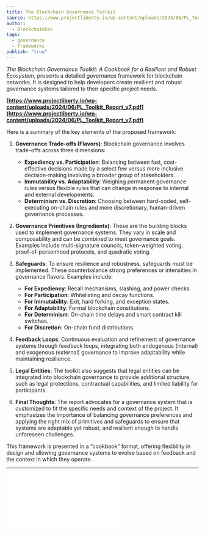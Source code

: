 ```yaml
---
title: The Blockchain Governance Toolkit
source: https://www.projectliberty.io/wp-content/uploads/2024/06/PL_Toolkit_Report_v7.pdf
author:
  - BlockchainGov
tags:
  - governance
  - frameworks
publish: "true"
---
```


*The Blockchain Governance Toolkit: A Cookbook for a Resilient and Robust Ecosystem*, presents a detailed governance framework for blockchain networks. It is designed to help developers create resilient and robust governance systems tailored to their specific project needs. 

**[https://www.projectliberty.io/wp-content/uploads/2024/06/PL_Toolkit_Report_v7.pdf](https://www.projectliberty.io/wp-content/uploads/2024/06/PL_Toolkit_Report_v7.pdf)**

Here is a summary of the key elements of the proposed framework:

1. **Governance Trade-offs (Flavors)**: 
   Blockchain governance involves trade-offs across three dimensions: 
   - **Expediency vs. Participation**: Balancing between fast, cost-effective decisions made by a select few versus more inclusive decision-making involving a broader group of stakeholders.
   - **Immutability vs. Adaptability**: Weighing permanent governance rules versus flexible rules that can change in response to internal and external developments.
   - **Determinism vs. Discretion**: Choosing between hard-coded, self-executing on-chain rules and more discretionary, human-driven governance processes.

2. **Governance Primitives (Ingredients)**: 
   These are the building blocks used to implement governance systems. They vary in scale and composability and can be combined to meet governance goals. Examples include multi-signature councils, token-weighted voting, proof-of-personhood protocols, and quadratic voting.

3. **Safeguards**: 
   To ensure resilience and robustness, safeguards must be implemented. These counterbalance strong preferences or intensities in governance flavors. Examples include:
   - **For Expediency**: Recall mechanisms, slashing, and power checks.
   - **For Participation**: Whitelisting and decay functions.
   - **For Immutability**: Exit, hard forking, and exception states.
   - **For Adaptability**: Formal blockchain constitutions.
   - **For Determinism**: On-chain time delays and smart contract kill switches.
   - **For Discretion**: On-chain fund distributions.

4. **Feedback Loops**: 
   Continuous evaluation and refinement of governance systems through feedback loops, integrating both endogenous (internal) and exogenous (external) governance to improve adaptability while maintaining resilience.

5. **Legal Entities**: 
   The toolkit also suggests that legal entities can be integrated into blockchain governance to provide additional structure, such as legal protections, contractual capabilities, and limited liability for participants.

6. **Final Thoughts**: 
   The report advocates for a governance system that is customized to fit the specific needs and context of the project. It emphasizes the importance of balancing governance preferences and applying the right mix of primitives and safeguards to ensure that systems are adaptable yet robust, and resilient enough to handle unforeseen challenges. 

This framework is presented in a “cookbook” format, offering flexibility in design and allowing governance systems to evolve based on feedback and the context in which they operate.

---

![](../attachments/PL_Toolkit_Report_v7.pdf)